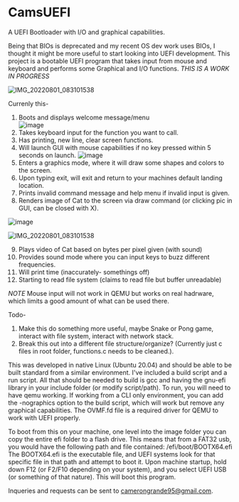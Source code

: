 # CamsUEFI
A UEFI Bootloader with I/O and graphical capabilities.

Being that BIOs is deprecated and my recent OS dev work uses BIOs, I thought it might be more useful to start looking into UEFI development. 
This project is a bootable UEFI program that takes input from mouse and keyboard and performs some Graphical and I/O functions.
*THIS IS A WORK IN PROGRESS*

![IMG_20220801_083101538](https://user-images.githubusercontent.com/81730723/182148829-592622fa-1d9d-4547-9549-f1ffa44aa00f.jpg)

Currenly this-
1. Boots and displays welcome message/menu  
![image](https://user-images.githubusercontent.com/81730723/182147369-7a96e148-f5b0-4215-a226-202d8f467031.png)
2. Takes keyboard input for the function you want to call.
3. Has printing, new line, clear screen functions.
4. Will launch GUI with mouse capabilities if no key pressed within 5 seconds on launch. 
![image](https://user-images.githubusercontent.com/81730723/182147661-7a9ff64f-8711-4675-9d16-7b89c0237e2a.png)
5. Enters a graphics mode, where it will draw some shapes and colors to the screen.
6. Upon typing exit, will exit and return to your machines default landing location.
7. Prints invalid command message and help menu if invalid input is given.
8. Renders image of Cat to the screen via draw command (or clicking pic in GUI, can be closed with X). 

![image](https://user-images.githubusercontent.com/81730723/182147826-c87ef7c9-a67d-4194-906d-6e9aca9e60a6.png)

![IMG_20220801_083101538](https://user-images.githubusercontent.com/81730723/182148996-cc58e666-05bb-48f9-9796-64e89b8b5cd1.jpg)


9. Plays video of Cat based on bytes per pixel given (with sound)
10. Provides sound mode where you can input keys to buzz different frequencies.
11. Will print time (inaccurately- somethings off)
12. Starting to read file system (claims to read file but buffer unreadable)

*NOTE* Mouse input will not work in QEMU but works on real hadrware, which limits a good amount of what can be used there.

Todo-
1. Make this do something more useful, maybe Snake or Pong game, interact with file system, interact with network stack.
2. Break this out into a different file structure/organize? (Currently just c files in root folder, functions.c needs to be cleaned.).


This was developed in native Linux (Ubuntu 20.04) and should be able to be built standard from a similar environment.
I've included a build script and a run script. All that should be needed to build is gcc and having the 
gnu-efi library in your include folder (or modify script/path). To run, you will need to have qemu working.
If working from a CLI only environment, you can add the -nographics option to the build script, which will 
work but remove any graphical capabilities. The OVMF.fd file is a required driver for QEMU to work with UEFI properly.

To boot from this on your machine, one level into the image folder you can copy the entire efi folder to a flash drive.
This means that from a FAT32 usb, you would have the following path and file contained: /efi/boot/BOOTX64.efi
The BOOTX64.efi is the executable file, and UEFI systems look for that specific file in that path and attempt to boot it.
Upon machine startup, hold down F12 (or F2/F10 depending on your system), and you select UEFI USB (or something of that nature).
This will boot this program.

Inqueries and requests can be sent to camerongrande95@gmail.com.
